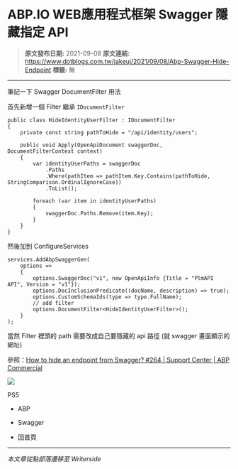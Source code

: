 # ABP.IO WEB應用程式框架 Swagger 隱藏指定 API

> **原文發布日期:** 2021-09-08
> **原文連結:** https://www.dotblogs.com.tw/jakeuj/2021/09/08/Abp-Swagger-Hide-Endpoint
> **標籤:** 無

---

筆記一下 Swagger DocumentFilter 用法

首先新增一個 Filter 繼承 `IDocumentFilter`

```
public class HideIdentityUserFilter : IDocumentFilter
{
    private const string pathToHide = "/api/identity/users";

    public void Apply(OpenApiDocument swaggerDoc, DocumentFilterContext context)
    {
        var identityUserPaths = swaggerDoc
            .Paths
            .Where(pathItem => pathItem.Key.Contains(pathToHide, StringComparison.OrdinalIgnoreCase))
            .ToList();

        foreach (var item in identityUserPaths)
        {
            swaggerDoc.Paths.Remove(item.Key);
        }
    }
}
```

然後加到 ConfigureServices

```
services.AddAbpSwaggerGen(
    options =>
    {
        options.SwaggerDoc("v1", new OpenApiInfo {Title = "PlmAPI API", Version = "v1"});
        options.DocInclusionPredicate((docName, description) => true);
        options.CustomSchemaIds(type => type.FullName);
        // add filter
        options.DocumentFilter<HideIdentityUserFilter>();
    }
);
```

當然 Filter 裡頭的 path 需要改成自己要隱藏的 api 路徑 (就 swagger 畫面顯示的網址)

參照：[How to hide an endpoint from Swagger? #264 | Support Center | ABP Commercial](https://support.abp.io/QA/Questions/264/How-to-hide-an-endpoint-from-Swagger)

![](https://card.psnprofiles.com/1/jakeuj.png)

PS5

* ABP
* Swagger

* 回首頁

---

*本文章從點部落遷移至 Writerside*
